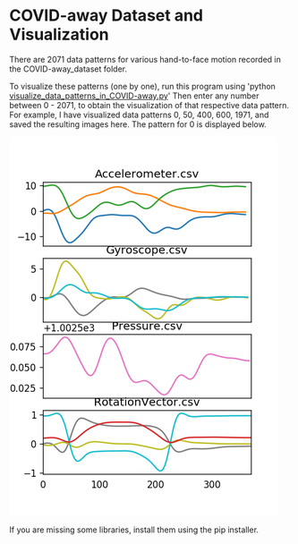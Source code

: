 # COVID-away Dataset and Visualization

There are 2071 data patterns for various hand-to-face motion recorded in the COVID-away_dataset folder. 

To visualize these patterns (one by one), run this program using 'python [visualize_data_patterns_in_COVID-away.py](https://github.com/bharathsudharsan/COVID-away/blob/master/COVID-away_dataset_visualization/visualize_data_patterns_in_COVID-away.py)'
Then enter any number between 0 - 2071, to obtain the visualization of that respective data pattern. For example, I have visualized data patterns 0, 50, 400, 600, 1971, and saved the resulting images here. The pattern for 0 is displayed below.

![alt text](https://github.com/bharathsudharsan/COVID-away/blob/master/COVID-away_dataset_visualization/0.png)

If you are missing some libraries, install them using the pip installer.
